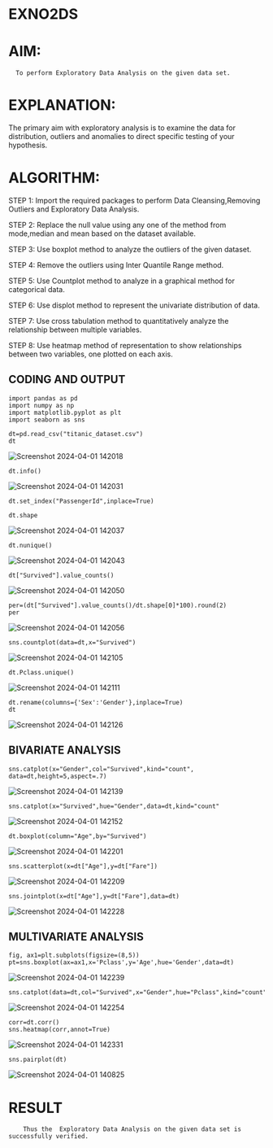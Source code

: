 # EXNO2DS
# AIM:
      To perform Exploratory Data Analysis on the given data set.
      
# EXPLANATION:
  The primary aim with exploratory analysis is to examine the data for distribution, outliers and anomalies to direct specific testing of your hypothesis.
  
# ALGORITHM:
STEP 1: Import the required packages to perform Data Cleansing,Removing Outliers and Exploratory Data Analysis.

STEP 2: Replace the null value using any one of the method from mode,median and mean based on the dataset available.

STEP 3: Use boxplot method to analyze the outliers of the given dataset.

STEP 4: Remove the outliers using Inter Quantile Range method.

STEP 5: Use Countplot method to analyze in a graphical method for categorical data.

STEP 6: Use displot method to represent the univariate distribution of data.

STEP 7: Use cross tabulation method to quantitatively analyze the relationship between multiple variables.

STEP 8: Use heatmap method of representation to show relationships between two variables, one plotted on each axis.

## CODING AND OUTPUT
~~~
import pandas as pd
import numpy as np
import matplotlib.pyplot as plt
import seaborn as sns
~~~
~~~
dt=pd.read_csv("titanic_dataset.csv")
dt
~~~
![Screenshot 2024-04-01 142018](https://github.com/Dhanu654/EXNO2DS/assets/148514965/13922c7c-02df-44cb-ae9e-b4cdaf2aabb1)

~~~
dt.info()
~~~
![Screenshot 2024-04-01 142031](https://github.com/Dhanu654/EXNO2DS/assets/148514965/e8d326dd-02de-4de8-b1de-d719a0585874)

~~~
dt.set_index("PassengerId",inplace=True)
~~~
~~~
dt.shape
~~~
![Screenshot 2024-04-01 142037](https://github.com/Dhanu654/EXNO2DS/assets/148514965/378c6da5-d155-41ae-b2d5-8f1bb06079f8)

~~~
dt.nunique()
~~~
![Screenshot 2024-04-01 142043](https://github.com/Dhanu654/EXNO2DS/assets/148514965/dfbd6c2e-47e1-43f5-adb1-452bc45da9d4)

~~~
dt["Survived"].value_counts()
~~~
![Screenshot 2024-04-01 142050](https://github.com/Dhanu654/EXNO2DS/assets/148514965/905d2dac-0c87-471f-be7e-5ab44e52ef3e)

~~~
per=(dt["Survived"].value_counts()/dt.shape[0]*100).round(2)
per
~~~
![Screenshot 2024-04-01 142056](https://github.com/Dhanu654/EXNO2DS/assets/148514965/ae6fe782-6c61-47c7-b27a-6c962bedf8d6)

~~~
sns.countplot(data=dt,x="Survived")
~~~
![Screenshot 2024-04-01 142105](https://github.com/Dhanu654/EXNO2DS/assets/148514965/f2914510-5cc0-4769-b3c0-0a4f3532d58b)

~~~
dt.Pclass.unique()
~~~
![Screenshot 2024-04-01 142111](https://github.com/Dhanu654/EXNO2DS/assets/148514965/daafb2ad-e26a-4da6-8069-193d54c61b77)

~~~
dt.rename(columns={'Sex':'Gender'},inplace=True)
dt
~~~
![Screenshot 2024-04-01 142126](https://github.com/Dhanu654/EXNO2DS/assets/148514965/caf7b020-7cdc-486d-9c21-12c43a0c8ee9)


## BIVARIATE ANALYSIS

~~~
sns.catplot(x="Gender",col="Survived",kind="count", data=dt,height=5,aspect=.7)
~~~
![Screenshot 2024-04-01 142139](https://github.com/Dhanu654/EXNO2DS/assets/148514965/537140a1-50b5-43a6-8d8c-7dcb92ad02fc)

~~~
sns.catplot(x="Survived",hue="Gender",data=dt,kind="count"
~~~
![Screenshot 2024-04-01 142152](https://github.com/Dhanu654/EXNO2DS/assets/148514965/98904b6e-6069-4c97-a1ab-a99f94fe564e)

~~~
dt.boxplot(column="Age",by="Survived")
~~~
![Screenshot 2024-04-01 142201](https://github.com/Dhanu654/EXNO2DS/assets/148514965/bac18ead-b349-4c44-a78b-6c7a71fae17b)

~~~
sns.scatterplot(x=dt["Age"],y=dt["Fare"])
~~~
![Screenshot 2024-04-01 142209](https://github.com/Dhanu654/EXNO2DS/assets/148514965/5ff46d81-74a0-4bd1-9735-3b16217af504)

~~~
sns.jointplot(x=dt["Age"],y=dt["Fare"],data=dt)
~~~
![Screenshot 2024-04-01 142228](https://github.com/Dhanu654/EXNO2DS/assets/148514965/13c887f6-c071-44af-8e7b-f7644a72d7c6)


## MULTIVARIATE ANALYSIS

~~~
fig, ax1=plt.subplots(figsize=(8,5))
pt=sns.boxplot(ax=ax1,x='Pclass',y='Age',hue='Gender',data=dt)
~~~
![Screenshot 2024-04-01 142239](https://github.com/Dhanu654/EXNO2DS/assets/148514965/065adddf-2696-4d7e-9e4e-ff4515319319)

~~~
sns.catplot(data=dt,col="Survived",x="Gender",hue="Pclass",kind="count")
~~~
![Screenshot 2024-04-01 142254](https://github.com/Dhanu654/EXNO2DS/assets/148514965/477f954b-6f92-48e0-bc1d-3d0feda36c2b)


~~~
corr=dt.corr()
sns.heatmap(corr,annot=True)
~~~
![Screenshot 2024-04-01 142331](https://github.com/Dhanu654/EXNO2DS/assets/148514965/50224e99-a7b5-40d6-8dc8-854c1dce2b79)


~~~
sns.pairplot(dt)
~~~
![Screenshot 2024-04-01 140825](https://github.com/Dhanu654/EXNO2DS/assets/148514965/9e87aaf2-b513-492a-80f3-dc34716b6c9d)




# RESULT
        Thus the  Exploratory Data Analysis on the given data set is successfully verified.

